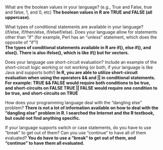 What are the boolean values in your language? (e.g., True and False, true and false, 1, and 0, etc)
**The boolean values in R are TRUE and FALSE (all uppercase).**

What types of conditional statements are available in your language? (if/else, if/then/else, if/elseif/else). Does your language allow for statements other than “if” (for example, Perl has an “unless” statement, which does the opposite of “if”!)	
**The types of conditional statements available in R are if(), else if(), and else(). There is also ifelse(), which is like if() but for vectors.**

Does your language use short-circuit evaluation? Include an example of the short-circuit logic working or not working (or both, if your language is like Java and supports both!)
**In R, you are able to utilize short-circuit evaluation when using the operators && and || in conditional statements. For example:
TRUE && FALSE would require both conditions to be true, and short-circuits on FALSE
TRUE || FALSE would require one condition to be true, and short-circuits on TRUE**

How does your programming language deal with the “dangling else” problem?
**There is not a lot of information available on how to deal with the “dangling else” problem in R. I searched the Internet and the R textbook, but could not find anything specific.**

If your language supports switch or case statements, do you have to use “break” to get out of them? Can you use “continue” to have all of them evaluated?
**You do have to use a “break” to get out of them, and “continue” to have them all evaluated.**
